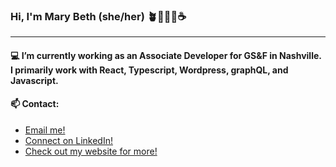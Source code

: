 ### Hi, I'm Mary Beth (she/her) 🪴🧘🏻‍♀️☕️
---

#### 💻 I’m currently working as an Associate Developer for GS&F in Nashville. I primarily work with React, Typescript, Wordpress, graphQL, and Javascript.
#### 📫 Contact:
- [Email me!](mailto:marybhunter1@gmail.com)
- [Connect on LinkedIn!](https://www.linkedin.com/in/marybhunter1/)
- [Check out my website for more!](https://marybeth-hunter.com)

<!--
**marybethhunter/marybethhunter** is a ✨ _special_ ✨ repository because its `README.md` (this file) appears on your GitHub profile.

Here are some ideas to get you started:

- 🔭 I’m currently working on ...
- 🌱 I’m currently learning ...
- 👯 I’m looking to collaborate on ...
- 🤔 I’m looking for help with ...
- 💬 Ask me about ...
- 📫 How to reach me: ...
- 😄 Pronouns: ...
- ⚡ Fun fact: ...
-->
